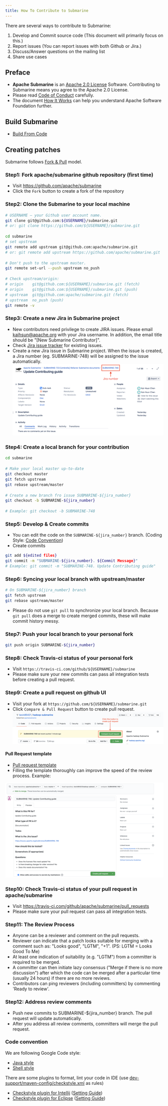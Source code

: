 ```yaml
---
title: How To Contribute to Submarine
---
```


<!--
Licensed under the Apache License, Version 2.0 (the "License");
you may not use this file except in compliance with the License.
You may obtain a copy of the License at

http://www.apache.org/licenses/LICENSE-2.0

Unless required by applicable law or agreed to in writing, software
distributed under the License is distributed on an "AS IS" BASIS,
WITHOUT WARRANTIES OR CONDITIONS OF ANY KIND, either express or implied.
See the License for the specific language governing permissions and
limitations under the License.
-->
There are several ways to contribute to Submarine:
1. Develop and Commit source code (This document will primarily focus on this.)
2. Report issues (You can report issues with both Github or Jira.)
3. Discuss/Answer questions on the mailing list
4. Share use cases

## Preface
* **Apache Submarine** is an [Apache 2.0 License](https://github.com/apache/submarine/blob/master/LICENSE) Software. Contributing to Submarine means you agree to the Apache 2.0 License. 
* Please read [Code of Conduct](http://www.apache.org/foundation/policies/conduct.html) carefully.
* The document [How It Works](http://www.apache.org/foundation/how-it-works.html) can help you understand Apache Software Foundation further.

## Build Submarine
* [Build From Code](https://github.com/apache/submarine/blob/master/website/docs/devDocs/BuildFromCode.md)

## Creating patches
Submarine follows [Fork & Pull](https://github.com/sevntu-checkstyle/sevntu.checkstyle/wiki/Development-workflow-with-Git:-Fork,-Branching,-Commits,-and-Pull-Request) model.

### Step1: Fork apache/submarine github repository (first time)
* Visit https://github.com/apache/submarine
* Click the `Fork` button to create a fork of the repository

### Step2: Clone the Submarine to your local machine 
```sh
# USERNAME – your Github user account name.
git clone git@github.com:${USERNAME}/submarine.git
# or: git clone https://github.com/${USERNAME}/submarine.git 
 
cd submarine
# set upstream 
git remote add upstream git@github.com:apache/submarine.git
# or: git remote add upstream https://github.com/apache/submarine.git

# Don't push to the upstream master.
git remote set-url --push upstream no_push

# Check upstream/origin:
# origin    git@github.com:${USERNAME}/submarine.git (fetch)
# origin    git@github.com:${USERNAME}/submarine.git (push)
# upstream  git@github.com:apache/submarine.git (fetch)
# upstream  no_push (push)
git remote -v
```

### Step3: Create a new Jira in Submarine project
* New contributors need privilege to create JIRA issues. Please email kaihsun@apache.org with your Jira username. In addition, the email title should be "[New Submarine Contributor]".
* Check [Jira issue tracker](https://issues.apache.org/jira/projects/SUBMARINE/issues/SUBMARINE-748?filter=allopenissues) for existing issues.
* Create a new Jira issue in Submarine project. When the issue is created, a Jira number (eg. SUBMARINE-748) will be assigned to the issue automatically. 
![jira_number_example](../assets/jira_number_example.png)


### Step4: Create a local branch for your contribution
```sh
cd submarine

# Make your local master up-to-date
git checkout master
git fetch upstream 
git rebase upstream/master

# Create a new branch fro issue SUBMARINE-${jira_number}
git checkout -b SUBMARINE-${jira_number}

# Example: git checkout -b SUBMARINE-748 
```

### Step5: Develop & Create commits
* You can edit the code on the `SUBMARINE-${jira_number}` branch. (Coding Style: [Code Convention](#code-convention))
* Create commits
```sh
git add ${edited files}
git commit -m "SUBMARINE-${jira_number}. ${Commit Message}"
# Example: git commit -m "SUBMARINE-748. Update Contributing guide" 
```

### Step6: Syncing your local branch with upstream/master 
```sh
# On SUBMARINE-${jira_number} branch
git fetch upstream
git rebase upstream/master
```

* Please do not use `git pull` to synchronize your local branch. Because `git pull` does a merge to create merged commits, these will make commit history messy.

### Step7: Push your local branch to your personal fork
```sh
git push origin SUBMARINE-${jira_number} 
```

### Step8: Check Travis-ci status of your personal fork
* Visit `https://travis-ci.com/github/${USERNAME}/submarine`
* Please make sure your new commits can pass all integration tests before creating a pull request.

### Step9: Create a pull request on github UI
* Visit your fork at `https://github.com/${USERNAME}/submarine.git`
* Click `Compare & Pull Request` button to create pull request.
![compare_pull_request_button](../assets/compare_pull_request_button.png)

#### Pull Request template
* [Pull request template](https://github.com/apache/submarine/blob/bd7578cc28f8280f9170938d4469fcc965e24a89/.github/PULL_REQUEST_TEMPLATE)
* Filling the template thoroughly can improve the speed of the review process. Example: 

![pull_request_template_example](../assets/pull_request_template_example.png)

### Step10: Check Travis-ci status of your pull request in apache/submarine
* Visit https://travis-ci.com/github/apache/submarine/pull_requests
* Please make sure your pull request can pass all integration tests. 

### Step11: The Review Process
* Anyone can be a reviewer and comment on the pull requests.
* Reviewer can indicate that a patch looks suitable for merging with a comment such as: "Looks good", "LGTM", "+1". (PS: LGTM = Looks Good To Me)
* At least one indication of suitability (e.g. "LGTM") from a committer is required to be merged. 
* A committer can then initiate lazy consensus ("Merge if there is no more discussion") after which the code can be merged after a particular time (usually 24 hours) if there are no more reviews.
* Contributors can ping reviewers (including committers) by commenting 'Ready to review'.

### Step12: Address review comments 
* Push new commits to SUBMARINE-${jira_number} branch. The pull request will update automatically.
* After you address all review comments, committers will merge the pull request.


### Code convention
We are following Google Code style:

* [Java style](https://google.github.io/styleguide/javaguide.html)
* [Shell style](https://google.github.io/styleguide/shell.xml)

There are some plugins to format, lint your code in IDE (use [dev-support/maven-config/checkstyle.xml](hhttps://github.com/apache/submarine/blob/master/dev-support/maven-config/checkstyle.xml) as rules)

* [Checkstyle plugin for Intellij](https://plugins.jetbrains.com/plugin/1065) ([Setting Guide](http://stackoverflow.com/questions/26955766/intellij-idea-checkstyle))
* [Checkstyle plugin for Eclipse](http://eclipse-cs.sourceforge.net/#!/) ([Setting Guide](http://eclipse-cs.sourceforge.net/#!/project-setup))
